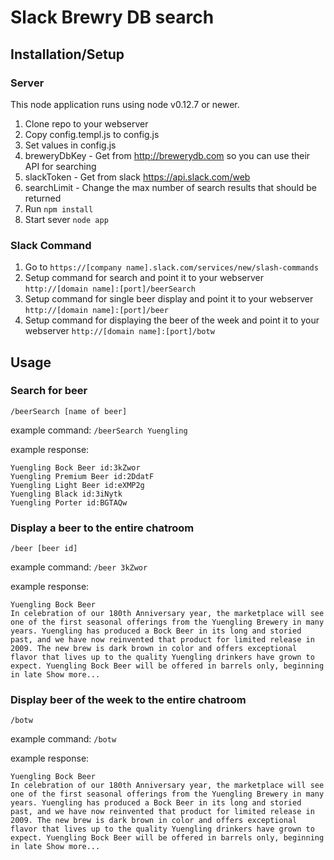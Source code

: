 # Slack Brewry DB search
## Installation/Setup
### Server
This node application runs using node v0.12.7 or newer.

1. Clone repo to your webserver
2. Copy config.templ.js to config.js
3. Set values in config.js
  1. breweryDbKey - Get from http://brewerydb.com so you can use their API for searching
  2. slackToken - Get from slack https://api.slack.com/web
  3. searchLimit - Change the max number of search results that should be returned
4. Run `npm install`
5. Start sever `node app`

### Slack Command
1. Go to `https://[company name].slack.com/services/new/slash-commands`
2. Setup command for search and point it to your webserver `http://[domain name]:[port]/beerSearch`
3. Setup command for single beer display and point it to your webserver `http://[domain name]:[port]/beer`
4. Setup command for displaying the beer of the week and point it to your webserver `http://[domain name]:[port]/botw`

## Usage
### Search for beer
`/beerSearch [name of beer]`

example command:
`/beerSearch Yuengling`

example response:
```
Yuengling Bock Beer id:3kZwor
Yuengling Premium Beer id:2DdatF
Yuengling Light Beer id:eXMP2g
Yuengling Black id:3iNytk
Yuengling Porter id:BGTAQw
```

### Display a beer to the entire chatroom
`/beer [beer id]`

example command:
`/beer 3kZwor`

example response:
```
Yuengling Bock Beer
In celebration of our 180th Anniversary year, the marketplace will see one of the first seasonal offerings from the Yuengling Brewery in many years. Yuengling has produced a Bock Beer in its long and storied past, and we have now reinvented that product for limited release in 2009. The new brew is dark brown in color and offers exceptional flavor that lives up to the quality Yuengling drinkers have grown to expect. Yuengling Bock Beer will be offered in barrels only, beginning in late Show more...
```

### Display beer of the week to the entire chatroom
`/botw`

example command:
`/botw`

example response:
```
Yuengling Bock Beer
In celebration of our 180th Anniversary year, the marketplace will see one of the first seasonal offerings from the Yuengling Brewery in many years. Yuengling has produced a Bock Beer in its long and storied past, and we have now reinvented that product for limited release in 2009. The new brew is dark brown in color and offers exceptional flavor that lives up to the quality Yuengling drinkers have grown to expect. Yuengling Bock Beer will be offered in barrels only, beginning in late Show more...
```
